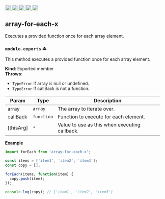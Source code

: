 <a href="https://travis-ci.org/Xotic750/array-for-each-x"
  title="Travis status">
<img
  src="https://travis-ci.org/Xotic750/array-for-each-x.svg?branch=master"
  alt="Travis status" height="18">
</a>
<a href="https://david-dm.org/Xotic750/array-for-each-x"
  title="Dependency status">
<img src="https://david-dm.org/Xotic750/array-for-each-x/status.svg"
  alt="Dependency status" height="18"/>
</a>
<a
  href="https://david-dm.org/Xotic750/array-for-each-x?type=dev"
  title="devDependency status">
<img src="https://david-dm.org/Xotic750/array-for-each-x/dev-status.svg"
  alt="devDependency status" height="18"/>
</a>
<a href="https://badge.fury.io/js/array-for-each-x"
  title="npm version">
<img src="https://badge.fury.io/js/array-for-each-x.svg"
  alt="npm version" height="18">
</a>
<a href="https://www.jsdelivr.com/package/npm/array-for-each-x"
  title="jsDelivr hits">
<img src="https://data.jsdelivr.com/v1/package/npm/array-for-each-x/badge?style=rounded"
  alt="jsDelivr hits" height="18">
</a>

<a name="module_array-for-each-x"></a>

## array-for-each-x

Executes a provided function once for each array element.

<a name="exp_module_array-for-each-x--module.exports"></a>

### `module.exports` ⏏

This method executes a provided function once for each array element.

**Kind**: Exported member  
**Throws**:

- <code>TypeError</code> If array is null or undefined.
- <code>TypeError</code> If callBack is not a function.

| Param     | Type                  | Description                                   |
| --------- | --------------------- | --------------------------------------------- |
| array     | <code>array</code>    | The array to iterate over.                    |
| callBack  | <code>function</code> | Function to execute for each element.         |
| [thisArg] | <code>\*</code>       | Value to use as this when executing callback. |

**Example**

```js
import forEach from 'array-for-each-x';

const items = ['item1', 'item2', 'item3'];
const copy = [];

forEach(items, function(item) {
  copy.push(item);
});

console.log(copy); // ['item1', 'item2', 'item3']
```
